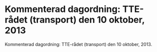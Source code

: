 # Kommenterad dagordning: TTE-rådet (transport) den 10 oktober, 2013

Kommenterad dagordning: TTE-rådet (transport) den 10 oktober, 2013.
